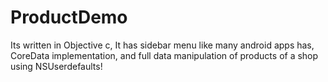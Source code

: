 # ProductDemo
Its written in Objective c, It has sidebar menu like many android apps has, CoreData implementation, and full data manipulation of products of a shop using NSUserdefaults!
